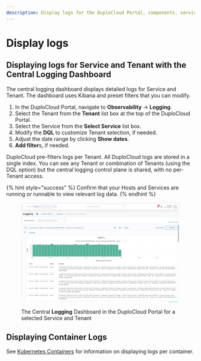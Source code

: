 ```yaml
---
description: Display logs for the DuploCloud Portal, components, services, and containers
---
```


# Display logs

## Displaying logs for Service and Tenant with the Central Logging Dashboard

The central logging dashboard displays detailed logs for Service and Tenant.  The dashboard uses Kibana and preset filters that you can modify.

1. In the DuploCloud Portal, navigate to **Observability** -> **Logging**.
2. Select the Tenant from the **Tenant** list box at the top of the DuploCloud Portal.
3. Select the Service from the **Select Service** list box.
4. Modify the **DQL** to customize Tenant selection, if needed.
5. Adjust the date range by clicking **Show dates**.
6. **Add filter**s, if needed.

DuploCloud pre-filters logs per Tenant. All DuploCloud logs are stored in a single index. You can see any Tenant or combination of Tenants (using the DQL option) but the central logging control plane is shared, with no per-Tenant access.&#x20;

{% hint style="success" %}
Confirm that your Hosts and Services are running or runnable to view relevant log data.
{% endhint %}

<figure><img src="../../../.gitbook/assets/screenshot-nimbusweb.me-2024.02.21-14_47_20.png" alt=""><figcaption><p>The Central <strong>Logging</strong> Dashboard in the DuploCloud Portal for a selected Service and Tenant</p></figcaption></figure>

## Displaying Container Logs

See [Kubernetes Containers](../../aws-services/containers/eks-containers-and-services.md#kubernetes-containers) for information on displaying logs per container.
